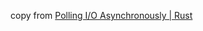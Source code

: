 copy from [Polling I/O Asynchronously | Rust](https://medium.com/@michealkeines/polling-i-o-asynchronously-rust-524f91cf5e7f)
